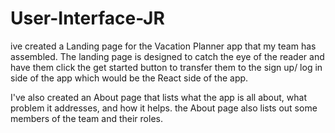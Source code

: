 # User-Interface-JR

ive created a Landing page for the Vacation Planner app that my team has assembled. The landing page is designed to catch the 
eye of the reader and have them click the get started button to transfer them to the sign up/ log in side of the app which
would be the React side of the app.

I've also created an About page that lists what the app is all about, what problem it addresses, and how it helps. the About page
also lists out some members of the team and their roles.
